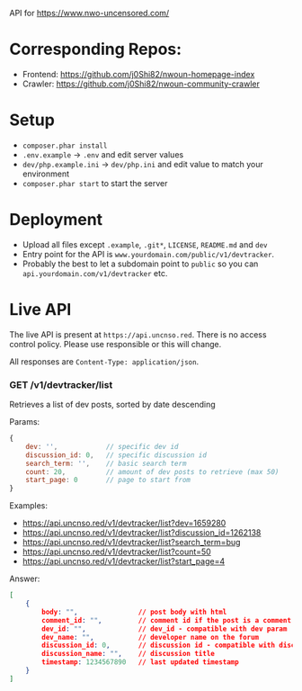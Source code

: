 API for https://www.nwo-uncensored.com/

# Corresponding Repos:
- Frontend: https://github.com/j0Shi82/nwoun-homepage-index
- Crawler: https://github.com/j0Shi82/nwoun-community-crawler

# Setup

- `composer.phar install`
- `.env.example` -> `.env` and edit server values
- `dev/php.example.ini` -> `dev/php.ini` and edit value to match your environment
- `composer.phar start` to start the server

# Deployment

- Upload all files except `.example`, `.git*`, `LICENSE`, `README.md` and `dev`
- Entry point for the API is `www.yourdomain.com/public/v1/devtracker`.
- Probably the best to let a subdomain point to `public` so you can `api.yourdomain.com/v1/devtracker` etc.

# Live API

The live API is present at `https://api.uncnso.red`. There is no access control policy. Please use responsible or this will change.

All responses are `Content-Type: application/json`.

### GET /v1/devtracker/list

Retrieves a list of dev posts, sorted by date descending

Params:

``` js
{
    dev: '',            // specific dev id
    discussion_id: 0,   // specific discussion id
    search_term: '',    // basic search term
    count: 20,          // amount of dev posts to retrieve (max 50)
    start_page: 0       // page to start from
}
```

Examples:

- https://api.uncnso.red/v1/devtracker/list?dev=1659280
- https://api.uncnso.red/v1/devtracker/list?discussion_id=1262138
- https://api.uncnso.red/v1/devtracker/list?search_term=bug
- https://api.uncnso.red/v1/devtracker/list?count=50
- https://api.uncnso.red/v1/devtracker/list?start_page=4

Answer:

```json
[
    {
        body: "",               // post body with html
        comment_id: "",         // comment id if the post is a comment
        dev_id: "",             // dev_id - compatible with dev param
        dev_name: "",           // developer name on the forum
        discussion_id: 0,       // discussion id - compatible with discussion_id param
        discussion_name: "",    // discussion title
        timestamp: 1234567890   // last updated timestamp
    }
]
```